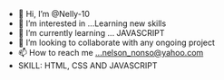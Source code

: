 - 👋 Hi, I’m @Nelly-10
- 👀 I’m interested in ...Learning new skills
- 🌱 I’m currently learning ... JAVASCRIPT
- 💞️ I’m looking to collaborate with any ongoing project
- 📫 How to reach me ...nelson_nonso@yahoo.com
- SKILL: HTML, CSS AND JAVASCRIPT

<!---
Nelly-10/Nelly-10 is a ✨ special ✨ repository because its `README.md` (this file) appears on your GitHub profile.
You can click the Preview link to take a look at your changes.
--->
